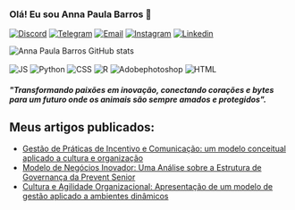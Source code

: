 ### Olá! Eu sou Anna Paula Barros 🤩

[![Discord](https://img.shields.io/badge/Discord-7289DA?style=for-the-badge&logo=discord&logoColor=white)](https://discord.com/channels/annapaula9829)
[![Telegram](https://img.shields.io/badge/Telegram-2CA5E0?style=for-the-badge&logo=telegram&logoColor=white)](https://web.telegram.org/annapaula/)
[![Email](https://img.shields.io/badge/Gmail-D14836?style=for-the-badge&logo=gmail&logoColor=white)](annapaulabarros.adm@gmail.com)
[![Instagram](https://img.shields.io/badge/Instagram-E4405F?style=for-the-badge&logo=instagram&logoColor=white)]([https//instagram.com/annapaula.bds](https://www.instagram.com/annapaula.bds?igsh=ZG5zd3ZkNDA2OGth&utm_source=qr))
[![Linkedin](https://img.shields.io/badge/LinkedIn-0077B5?style=for-the-badge&logo=linkedin&logoColor=white)](https://www.linkedin.com/in/annapaulabds/)

![Anna Paula Barros GitHub stats](https://github-readme-stats.vercel.app/api?username=annapaulabarros&show_icons=true&theme=radical)


<img align= "center" alt="JS" src="https://img.shields.io/badge/JavaScript-F7DF1E?style=for-the-badge&logo=javascript&logoColor=black"/> <img align= "center" alt="Python" src="https://img.shields.io/badge/Python-3776AB?style=for-the-badge&logo=python&logoColor=white" /> <img align= "center" alt="CSS" src="https://img.shields.io/badge/CSS-239120?&style=for-the-badge&logo=css3&logoColor=white"/> <img align= "center" alt="R" src="https://img.shields.io/badge/R-276DC3?style=for-the-badge&logo=r&logoColor=white"/> <img align= "center" alt="Adobephotoshop" src="https://img.shields.io/badge/Adobe%20Photoshop-31A8FF?style=for-the-badge&logo=Adobe%20Photoshop&logoColor=black"/> <img align= "center" alt="HTML" src="https://img.shields.io/badge/HTML-239120?style=for-the-badge&logo=html5&logoColor=white"/>

##### <i> "Transformando paixões em inovação, conectando corações e bytes para um futuro onde os animais são sempre amados e protegidos". </i> 

## Meus artigos publicados:

- [Gestão de Práticas de Incentivo e Comunicação: um modelo conceitual aplicado a cultura e
organização](https://certificado.soacesso.com.br/api/v1/common/file/08c90c4a-0c7e-4cc4-b6e8-4b1455d03fcc)<br/>
- [Modelo de Negócios Inovador: Uma Análise sobre a Estrutura de Governança da Prevent Senior](https://certificado.convibra.org/api/v1/common/file/cc1e8108-8db8-4771-a477-deef446e8e7e)<br/>
- [Cultura e Agilidade Organizacional: Apresentação de um modelo de gestão aplicado a ambientes dinâmicos](https://www.aedb.br/seget/arquivos/artigos20/2943028.pdf)<br/>
